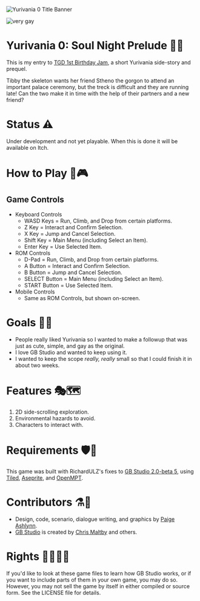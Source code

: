 ![Yurivania 0 Title Banner](banner.png)

![very gay](https://img.shields.io/badge/very-gay-ac276c?style=plastic)

# Yurivania 0: Soul Night Prelude 🌱🐍

This is my entry to [TGD 1st Birthday Jam](https://itch.io/jam/yuri-game-jam-2020), a short Yurivania side-story and prequel.

Tibby the skeleton wants her friend Stheno the gorgon to attend an important palace ceremony, but the treck is difficult and they are running late!
Can the two make it in time with the help of their partners and a new friend?


# Status ⚠️

Under development and not yet playable.
When this is done it will be available on Itch.

# How to Play 🏰🎮

<!-- TODO:  You can play it now for free in your browser on [Itch](https://mxashlynn.itch.io/yurivania0)! -->

## Game Controls

- Keyboard Controls
  - WASD Keys = Run, Climb, and Drop from certain platforms.
  - Z Key = Interact and Confirm Selection.
  - X Key = Jump and Cancel Selection.
  - Shift Key = Main Menu (including Select an Item).
  - Enter Key = Use Selected Item.
- ROM Controls
  - D-Pad = Run, Climb, and Drop from certain platforms.
  - A Button = Interact and Confirm Selection.
  - B Button = Jump and Cancel Selection.
  - SELECT Button = Main Menu (including Select an Item).
  - START Button = Use Selected Item. 
- Mobile Controls
  - Same as ROM Controls, but shown on-screen.

# Goals 👭🦇

- People really liked Yurivania so I wanted to make a followup that was just as cute, simple, and gay as the original.
- I love GB Studio and wanted to keep using it.
- I wanted to keep the scope *really, really* small so that I could finish it in about two weeks.

# Features 🎭🗺️

1. 2D side-scrolling exploration.
2. Environmental hazards to avoid.
3. Characters to interact with.

# Requirements 🛡️🦴

This game was built with RichardULZ's fixes to [GB Studio 2.0-beta 5](https://github.com/RichardULZ/gb-studio/tree/fix/beta5),
using [Tiled](http://www.mapeditor.org/), [Aseprite](https://www.aseprite.org/), and [OpenMPT](https://openmpt.org/).

# Contributors ⚗️🍧

- Design, code, scenario, dialogue writing, and graphics by [Paige Ashlynn](https://github.com/mxashlynn/).
- [GB Studio](https://gbstudio.dev/) is created by [Chris Maltby](https://github.com/chrismaltby/) and others.

# Rights 🏳️‍🌈🏳️‍⚧️

If you'd like to look at these game files to learn how GB Studio works, or if you want to include parts of them in your own game, you may do so.
However, you may not sell the game by itself in either compiled or source form.
See the LICENSE file for details.
